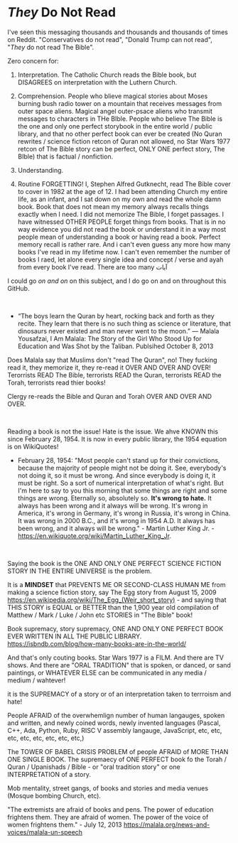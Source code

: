 # *They* Do Not Read

I've seen this messaging thousands and thousands and thousands of times on Reddit. "Conservatives do not read", "Donald Trump can not read", "*They* do not read The Bible".

Zero concern for:

1. Interpretation. The Catholic Church reads the Bible book, but DISAGREES on interpretation with the Luthern Church.

2. Comprehension. People who blieve magical stories about Moses burning bush radio tower on a mountain that receives messages from outer space aliens. Magical angel outer-psace aliens who transmit messages to characters in THe BIble. People who believe The Bible is the one and only one perfect storybook in the entire world / public library, and that no other perfect book can ever be created (No Quran rewrites / science fiction retcon of Quran not allowed, no Star Wars 1977 retcon of The Bible story can be perfect, ONLY ONE perfect story, The BIble) that is factual / nonfiction.

3. Understanding.

4. Routine FORGETTING! I, Stephen Alfred Gutknecht, read The Bible cover to cover in 1982 at the age of 12. I had been attending Church my entire life, as an infant, and I sat down on my own and read the whole damn book. Book that does not mean my memory always recalls things exactly when I need. I did not memorize The Bible, I forget passages. I have witnessed OTHER PEOPLE forget things from books. That is in no way evidence you did not read the book or understand it in a way most people mean of understanding a book or having read a book. Perfect memory recall is rather rare. And i can't even guess any more how many books I've read in my lifetime now. I can't even remember the number of books I raed, let alone every single idea and concept / verse and ayah from every book I've read. There are too many آيات

I could go *on and on* on this subject, and I do go on and on throughout this GitHub.

&nbsp;

* “The boys learn the Quran by heart, rocking back and forth as they recite. They learn that there is no such thing as science or literature, that dinosaurs never existed and man never went to the moon.”
― Malala Yousafzai, I Am Malala: The Story of the Girl Who Stood Up for Education and Was Shot by the Taliban. Publsihed October 8, 2013

Does Malala say that Muslims don't "read The Quran", no! They fucking read it, they memorize it, they re-read it OVER AND OVER AND OVER! Terorrists READ The Bible, terrorists READ the Quran, terrorists READ the Torah, terrorists read thier books!

Clergy re-reads the Bible and Quran and Torah OVER AND OVER AND OVER.

&nbsp;

Reading a book is not the issue! Hate is the issue. We ahve KNOWN this since February 28, 1954. It is now in every public library, the 1954 equation is on WikiQuotes! 

* February 28, 1954: "Most people can't stand up for their convictions, because the majority of people might not be doing it. See, everybody's not doing it, so it must be wrong. And since everybody is doing it, it must be right. So a sort of numerical interpretation of what's right. But I'm here to say to you this morning that some things are right and some things are wrong. Eternally so, absolutely so. **It's wrong to hate.** It always has been wrong and it always will be wrong. It's wrong in America, it's wrong in Germany, it's wrong in Russia, it's wrong in China. It was wrong in 2000 B.C., and it's wrong in 1954 A.D. It always has been wrong, and it always will be wrong." - Martin Luther King Jr. - https://en.wikiquote.org/wiki/Martin_Luther_King_Jr.

&nbsp;

Saying the book is the ONE AND ONLY ONE PERFECT SCIENCE FICTION STORY IN THE ENTIRE UNIVERSE is the problem.

It is a **MINDSET** that PREVENTS ME OR SECOND-CLASS HUMAN ME from making a science fiction story, say The Egg story from August 15, 2009 https://en.wikipedia.org/wiki/The_Egg_(Weir_short_story) - and saying that THIS STORY is EQUAL or BETTER than the 1,900 year old compilation of Matthew / Mark / Luke / John etc STORIES in "The Bible" book! 

Book supremacy, story supremacy, ONE AND ONLY ONE PERFECT BOOK EVER WRITTEN IN ALL THE PUBLIC LIBRARY. https://isbndb.com/blog/how-many-books-are-in-the-world/

And that's only couting books. Star Wars 1977 is a FILM. And there are TV shows. And there are "ORAL TRADITION" that is spoken, or danced, or sand paintings, or WHATEVER ELSE can be communicated in any media / medium / wahtever!

it is the SUPREMACY of a story or of an interpretation taken to terrroism and hate!

People AFRAID of the overwhemlign number of human langauges, spoken and written, and newly coined words, newly invented languages (Pascal, C++, Ada, Python, Ruby, RISC V assembly langauge, JavaScript, etc, etc, etc, etc, etc, etc, etc, etc,)

The TOWER OF BABEL CRISIS PROBLEM of people AFRAID of MORE THAN ONE SINGLE BOOK. The supremaecy of ONE PERFECT book fo the Torah / Quran / Upanishads / Bible - or "oral tradition story" or one INTERPRETATION of a story.

Mob mentality, street gangs, of books and stories and media venues (Mosque bombing Church, etc).

"The extremists are afraid of books and pens. The power of education frightens them. They are afraid of women. The power of the voice of women frightens them." - July 12, 2013 https://malala.org/news-and-voices/malala-un-speech
